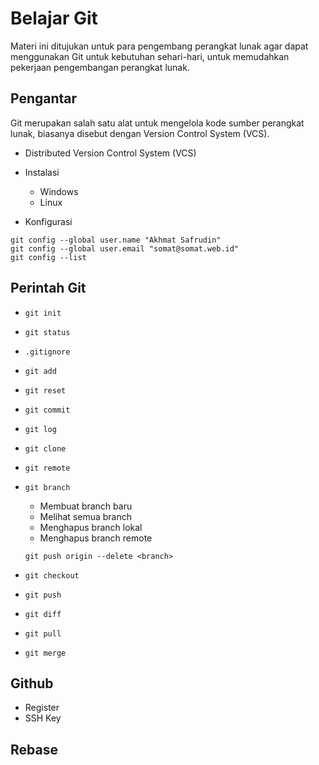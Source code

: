 # Belajar Git

Materi ini ditujukan untuk para pengembang perangkat lunak agar dapat menggunakan Git untuk kebutuhan sehari-hari, untuk memudahkan pekerjaan pengembangan perangkat lunak.

## Pengantar

Git merupakan salah satu alat untuk mengelola kode sumber perangkat lunak, biasanya disebut dengan Version Control System (VCS). 

* Distributed Version Control System (VCS)

* Instalasi

  * Windows
  * Linux

* Konfigurasi

```
git config --global user.name "Akhmat Safrudin"
git config --global user.email "somat@somat.web.id"
git config --list
```

## Perintah Git

* `git init`
* `git status`
* `.gitignore`
* `git add`
* `git reset`
* `git commit`
* `git log`
* `git clone`
* `git remote`
* `git branch`

    * Membuat branch baru
    * Melihat semua branch
    * Menghapus branch lokal
    * Menghapus branch remote

    `git push origin --delete <branch>`

* `git checkout`
* `git push`
* `git diff`
* `git pull`
* `git merge`

## Github

* Register
* SSH Key

## Rebase
